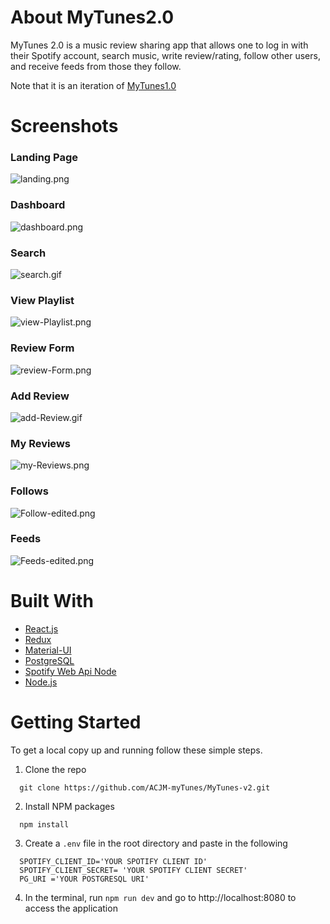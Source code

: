 # About MyTunes2.0
MyTunes 2.0 is a music review sharing app that allows one to log in with their Spotify account, search music, write review/rating, follow other users, and receive feeds from those they follow. 

Note that it is an iteration of [MyTunes1.0](https://github.com/CASM-Codesmith/MyTunes)

# Screenshots

### Landing Page
![landing.png](https://i.postimg.cc/KYdJK4vY/landing.png)

### Dashboard
![dashboard.png](https://i.postimg.cc/WzV8nKZL/dashboard.png)

### Search
![search.gif](https://i.postimg.cc/qMRyT44D/search.gif)

### View Playlist
![view-Playlist.png](https://i.postimg.cc/B6HN2sXB/view-Playlist.png)

### Review Form
![review-Form.png](https://i.postimg.cc/cLkDSXpw/review-Form.png)

### Add Review
![add-Review.gif](https://i.postimg.cc/P5vDCyLm/add-Review.gif)

### My Reviews
![my-Reviews.png](https://i.postimg.cc/43KWNpGM/my-Reviews.png)

### Follows
![Follow-edited.png](https://i.postimg.cc/90sQLxHV/Follow-edited.png)

### Feeds
![Feeds-edited.png](https://i.postimg.cc/vBqBVYP4/Feeds-edited.png)


# Built With
- [React.js](https://reactjs.org/)
- [Redux](https://redux.js.org/)
- [Material-UI](https://mui.com/)
- [PostgreSQL](https://www.postgresql.org/)
- [Spotify Web Api Node](https://www.npmjs.com/package/spotify-web-api-node)
- [Node.js](https://nodejs.org/en/)


# Getting Started
To get a local copy up and running follow these simple steps.
1. Clone the repo
```
  git clone https://github.com/ACJM-myTunes/MyTunes-v2.git
```
2. Install NPM packages
```
  npm install
```
3. Create a `.env` file in the root directory and paste in the following
``` 
  SPOTIFY_CLIENT_ID='YOUR SPOTIFY CLIENT ID'
  SPOTIFY_CLIENT_SECRET= 'YOUR SPOTIFY CLIENT SECRET'
  PG_URI ='YOUR POSTGRESQL URI'
```
4. In the terminal, run `npm run dev` and go to http://localhost:8080 to access the application





